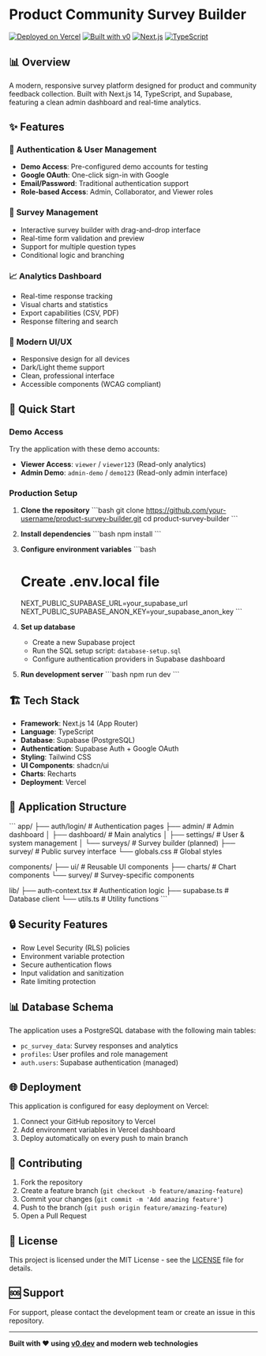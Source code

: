 # Product Community Survey Builder

[![Deployed on Vercel](https://img.shields.io/badge/Deployed%20on-Vercel-black?style=for-the-badge&logo=vercel)](https://vercel.com)
[![Built with v0](https://img.shields.io/badge/Built%20with-v0.dev-black?style=for-the-badge)](https://v0.dev)
[![Next.js](https://img.shields.io/badge/Next.js-14-black?style=for-the-badge&logo=next.js)](https://nextjs.org)
[![TypeScript](https://img.shields.io/badge/TypeScript-blue?style=for-the-badge&logo=typescript)](https://typescriptlang.org)

## 📊 Overview

A modern, responsive survey platform designed for product and community feedback collection. Built with Next.js 14, TypeScript, and Supabase, featuring a clean admin dashboard and real-time analytics.

## ✨ Features

### 🔐 **Authentication & User Management**
- **Demo Access**: Pre-configured demo accounts for testing
- **Google OAuth**: One-click sign-in with Google
- **Email/Password**: Traditional authentication support
- **Role-based Access**: Admin, Collaborator, and Viewer roles

### 📝 **Survey Management**
- Interactive survey builder with drag-and-drop interface
- Real-time form validation and preview
- Support for multiple question types
- Conditional logic and branching

### 📈 **Analytics Dashboard**
- Real-time response tracking
- Visual charts and statistics
- Export capabilities (CSV, PDF)
- Response filtering and search

### 🎨 **Modern UI/UX**
- Responsive design for all devices
- Dark/Light theme support
- Clean, professional interface
- Accessible components (WCAG compliant)

## 🚀 Quick Start

### Demo Access
Try the application with these demo accounts:

- **Viewer Access**: `viewer` / `viewer123` (Read-only analytics)
- **Admin Demo**: `admin-demo` / `demo123` (Read-only admin interface)

### Production Setup

1. **Clone the repository**
   \`\`\`bash
   git clone https://github.com/your-username/product-survey-builder.git
   cd product-survey-builder
   \`\`\`

2. **Install dependencies**
   \`\`\`bash
   npm install
   \`\`\`

3. **Configure environment variables**
   \`\`\`bash
   # Create .env.local file
   NEXT_PUBLIC_SUPABASE_URL=your_supabase_url
   NEXT_PUBLIC_SUPABASE_ANON_KEY=your_supabase_anon_key
   \`\`\`

4. **Set up database**
   - Create a new Supabase project
   - Run the SQL setup script: `database-setup.sql`
   - Configure authentication providers in Supabase dashboard

5. **Run development server**
   \`\`\`bash
   npm run dev
   \`\`\`

## 🏗️ Tech Stack

- **Framework**: Next.js 14 (App Router)
- **Language**: TypeScript
- **Database**: Supabase (PostgreSQL)
- **Authentication**: Supabase Auth + Google OAuth
- **Styling**: Tailwind CSS
- **UI Components**: shadcn/ui
- **Charts**: Recharts
- **Deployment**: Vercel

## 📱 Application Structure

\`\`\`
app/
├── auth/login/          # Authentication pages
├── admin/               # Admin dashboard
│   ├── dashboard/       # Main analytics
│   ├── settings/        # User & system management
│   └── surveys/         # Survey builder (planned)
├── survey/              # Public survey interface
└── globals.css          # Global styles

components/
├── ui/                  # Reusable UI components
├── charts/              # Chart components
└── survey/              # Survey-specific components

lib/
├── auth-context.tsx     # Authentication logic
├── supabase.ts          # Database client
└── utils.ts             # Utility functions
\`\`\`

## 🔒 Security Features

- Row Level Security (RLS) policies
- Environment variable protection
- Secure authentication flows
- Input validation and sanitization
- Rate limiting protection

## 📊 Database Schema

The application uses a PostgreSQL database with the following main tables:

- `pc_survey_data`: Survey responses and analytics
- `profiles`: User profiles and role management
- `auth.users`: Supabase authentication (managed)

## 🌐 Deployment

This application is configured for easy deployment on Vercel:

1. Connect your GitHub repository to Vercel
2. Add environment variables in Vercel dashboard
3. Deploy automatically on every push to main branch

## 🤝 Contributing

1. Fork the repository
2. Create a feature branch (`git checkout -b feature/amazing-feature`)
3. Commit your changes (`git commit -m 'Add amazing feature'`)
4. Push to the branch (`git push origin feature/amazing-feature`)
5. Open a Pull Request

## 📄 License

This project is licensed under the MIT License - see the [LICENSE](LICENSE) file for details.

## 🆘 Support

For support, please contact the development team or create an issue in this repository.

---

**Built with ❤️ using [v0.dev](https://v0.dev) and modern web technologies**
